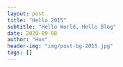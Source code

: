 ```yaml
---
layout: post
title: "Hello 2015"
subtitle: "Hello World, Hello Blog"
date: 2020-09-08
author: "Hux"
header-img: "img/post-bg-2015.jpg"
tags: []
---
```

